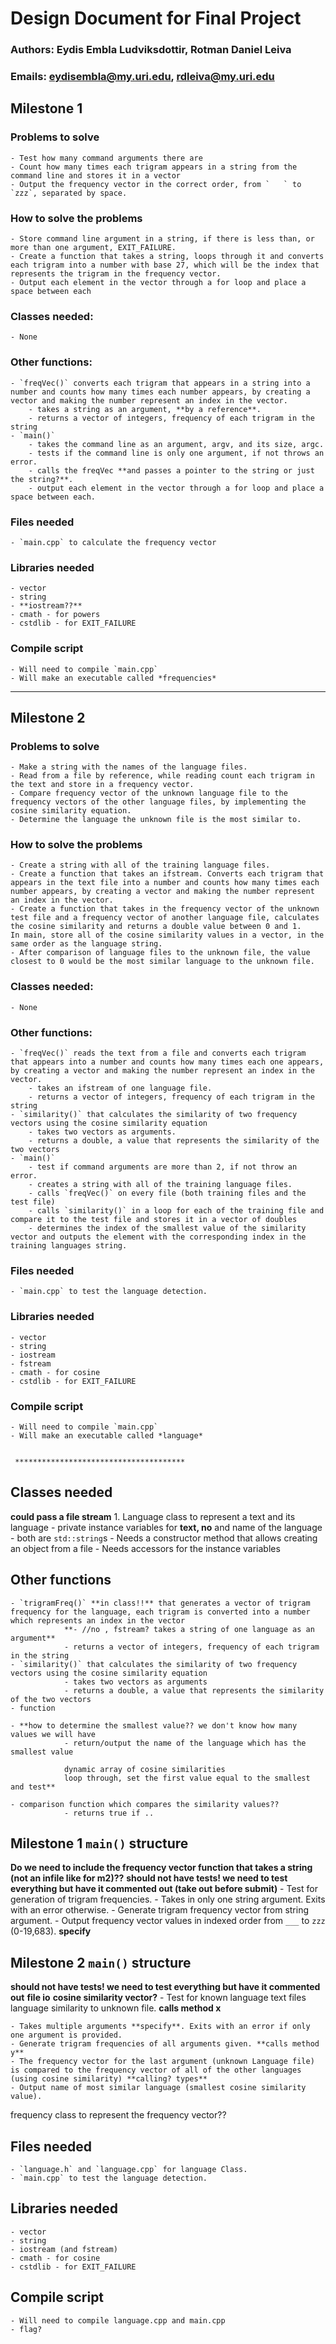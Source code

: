 # Design Document for Final Project
### Authors: Eydis Embla Ludviksdottir, Rotman Daniel Leiva
### Emails:  eydisembla@my.uri.edu,     rdleiva@my.uri.edu


## Milestone 1
### Problems to solve
    - Test how many command arguments there are
    - Count how many times each trigram appears in a string from the command line and stores it in a vector
    - Output the frequency vector in the correct order, from `   ` to `zzz`, separated by space.

### How to solve the problems
    - Store command line argument in a string, if there is less than, or more than one argument, EXIT_FAILURE.
    - Create a function that takes a string, loops through it and converts each trigram into a number with base 27, which will be the index that represents the trigram in the frequency vector.
    - Output each element in the vector through a for loop and place a space between each

### Classes needed:
    - None

### Other functions:
    - `freqVec()` converts each trigram that appears in a string into a number and counts how many times each number appears, by creating a vector and making the number represent an index in the vector.
        - takes a string as an argument, **by a reference**.
        - returns a vector of integers, frequency of each trigram in the string
    - `main()`
        - takes the command line as an argument, argv, and its size, argc.
        - tests if the command line is only one argument, if not throws an error.
        - calls the freqVec **and passes a pointer to the string or just the string?**.
        - output each element in the vector through a for loop and place a space between each.

### Files needed
    - `main.cpp` to calculate the frequency vector

### Libraries needed
    - vector
    - string
    - **iostream??**
    - cmath - for powers
    - cstdlib - for EXIT_FAILURE

### Compile script
    - Will need to compile `main.cpp`
    - Will make an executable called *frequencies*

********************************

## Milestone 2
### Problems to solve
    - Make a string with the names of the language files.
    - Read from a file by reference, while reading count each trigram in the text and store in a frequency vector.
    - Compare frequency vector of the unknown language file to the frequency vectors of the other language files, by implementing the cosine similarity equation.
    - Determine the language the unknown file is the most similar to.

### How to solve the problems
    - Create a string with all of the training language files.
    - Create a function that takes an ifstream. Converts each trigram that appears in the text file into a number and counts how many times each number appears, by creating a vector and making the number represent an index in the vector.
    - Create a function that takes in the frequency vector of the unknown test file and a frequency vector of another language file, calculates the cosine similarity and returns a double value between 0 and 1.
    In main, store all of the cosine similarity values in a vector, in the same order as the language string.
    - After comparison of language files to the unknown file, the value closest to 0 would be the most similar language to the unknown file.

### Classes needed:
    - None

### Other functions:
    - `freqVec()` reads the text from a file and converts each trigram that appears into a number and counts how many times each one appears, by creating a vector and making the number represent an index in the vector.
        - takes an ifstream of one language file.
        - returns a vector of integers, frequency of each trigram in the string
    - `similarity()` that calculates the similarity of two frequency vectors using the cosine similarity equation
        - takes two vectors as arguments.
        - returns a double, a value that represents the similarity of the two vectors
    - `main()`
        - test if command arguments are more than 2, if not throw an error.
        - creates a string with all of the training language files.
        - calls `freqVec()` on every file (both training files and the test file)
        - calls `similarity()` in a loop for each of the training file and compare it to the test file and stores it in a vector of doubles
        - determines the index of the smallest value of the similarity vector and outputs the element with the corresponding index in the training languages string.

### Files needed
    - `main.cpp` to test the language detection.

### Libraries needed
    - vector
    - string
    - iostream
    - fstream
    - cmath - for cosine
    - cstdlib - for EXIT_FAILURE

### Compile script
    - Will need to compile `main.cpp`
    - Will make an executable called *language*


     **************************************


## Classes needed
**could pass a file stream**
    1. Language class to represent a text and its language
        - private instance variables for **text, no** and name of the language
        - both are `std::string`s
        - Needs a constructor method that allows creating an object from a file
        - Needs accessors for the instance variables

## Other functions
    - `trigramFreq()` **in class!!** that generates a vector of trigram frequency for the language, each trigram is converted into a number which represents an index in the vector
                **- //no , fstream? takes a string of one language as an argument**
                - returns a vector of integers, frequency of each trigram in the string
    - `similarity()` that calculates the similarity of two frequency vectors using the cosine similarity equation
                - takes two vectors as arguments
                - returns a double, a value that represents the similarity of the two vectors
    - function

    - **how to determine the smallest value?? we don't know how many values we will have
                - return/output the name of the language which has the smallest value

                dynamic array of cosine similarities
                loop through, set the first value equal to the smallest and test**

    - comparison function which compares the similarity values??
                - returns true if ..

## Milestone 1 `main()` structure

**Do we need to include the frequency vector function that takes a string (not an infile like for m2)??**
**should not have tests! we need to test everything but have it commented out (take out before submit)**
    - Test for generation of trigram frequencies.
    - Takes in only one string argument. Exits with an error otherwise.
    - Generate trigram frequency vector from string argument.
    - Output frequency vector values in indexed order from `___` to `zzz` (0-19,683). **specify**

## Milestone 2 `main()` structure
**should not have tests! we need to test everything but have it commented out**
**file io**
**cosine similarity vector?**
    - Test for known language text files language similarity to unknown file. **calls method x**

    - Takes multiple arguments **specify**. Exits with an error if only one argument is provided.
    - Generate trigram frequencies of all arguments given. **calls method y**
    - The frequency vector for the last argument (unknown Language file) is compared to the frequency vector of all of the other languages (using cosine similarity) **calling? types**
    - Output name of most similar language (smallest cosine similarity value).

frequency class to represent the frequency vector??


## Files needed
    - `language.h` and `language.cpp` for language Class.
    - `main.cpp` to test the language detection.

## Libraries needed
    - vector
    - string
    - iostream (and fstream)
    - cmath - for cosine
    - cstdlib - for EXIT_FAILURE

## Compile script
    - Will need to compile language.cpp and main.cpp
    - flag?
